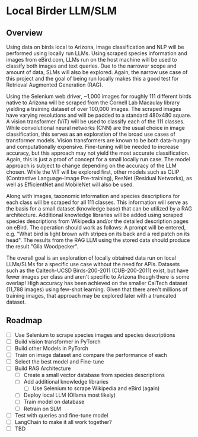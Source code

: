 # Local Birder LLM/SLM

## Overview

Using data on birds local to Arizona, image classification and NLP will be performed using locally run LLMs.  Using scraped species information and images from eBird.com, LLMs run on the host machine will be used to classify both images and text queries.  Due to the narrower scope and amount of data, SLMs will also be explored.  Again, the narrow use case of this project and the goal of being run locally makes this a good test for Retrieval Augmented Generation (RAG).

Using the Selenium web driver, ~1,000 images for roughly 111 different birds native to Arizona will be scraped from the Cornell Lab Macaulay library yielding a training dataset of over 100,000 images.  The scraped images have varying resolutions and will be padded to a standard 480x480 square.  A vision transformer (ViT) will be used to classify each of the 111 classes.  While convolutional neural networks (CNN) are the usual choice in image classification, this serves as an exploration of the broad use cases of transformer models.  Vision transformers are known to be both data-hungry and computationally expensive.  Fine-tuning will be needed to increase accuracy, but this approach may not yield the most accurate classification.  Again, this is just a proof of concept for a small locally run case.  The model approach is subject to change depending on the accuracy of the LLM chosen.  While the ViT will be explored first, other models such as CLIP (Contrastive Language-Image Pre-training), ResNet (Residual Networks), as well as EfficientNet and MobileNet will also be used.

Along with images, taxonomic information and species descriptions for each class will be scraped for all 111 classes.  This information will serve as the basis for a small dataset (knowledge base) that can be utilized by a RAG architecture.  Additional knowledge libraries will be added using scraped species descriptions from Wikipedia and/or the detailed description pages on eBird.  The operation should work as follows: A prompt will be entered, e.g. "What bird is light brown with stripes on its back and a red patch on its head".  The results from the RAG LLM using the stored data should produce the result "Gila Woodpecker".

The overall goal is an exploration of locally obtained data run on local LLMs/SLMs for a specific use case without the need for APIs.  Datasets such as the Caltech-UCSD Birds-200-2011 (CUB-200-2011) exist, but have fewer images per class and aren't specific to Arizona though there is some overlap!  High accuracy has been achieved on the smaller CalTech dataset (11,788 images) using few-shot learning. Given that there aren't millions of training images, that approach may be explored later with a truncated dataset.      

## Roadmap

- [ ] Use Selenium to scrape species images and species descriptions
- [ ] Build vision transformer in PyTorch
- [ ] Build other Models in PyTorch
- [ ] Train on image dataset and compare the performance of each
- [ ] Select the best model and Fine-tune
- [ ] Build RAG Architecture
  - [ ] Create a small vector database from species descriptions
  - [ ] Add additional knowledge libraries
    - [ ] Use Selenium to scrape Wikipedia and eBird (again)
  - [ ] Deploy local LLM (Ollama most likely)
  - [ ] Train model on database
  - [ ] Retrain on SLM
- [ ] Test with queries and fine-tune model
- [ ] LangChain to make it all work together?
- [ ] TBD
